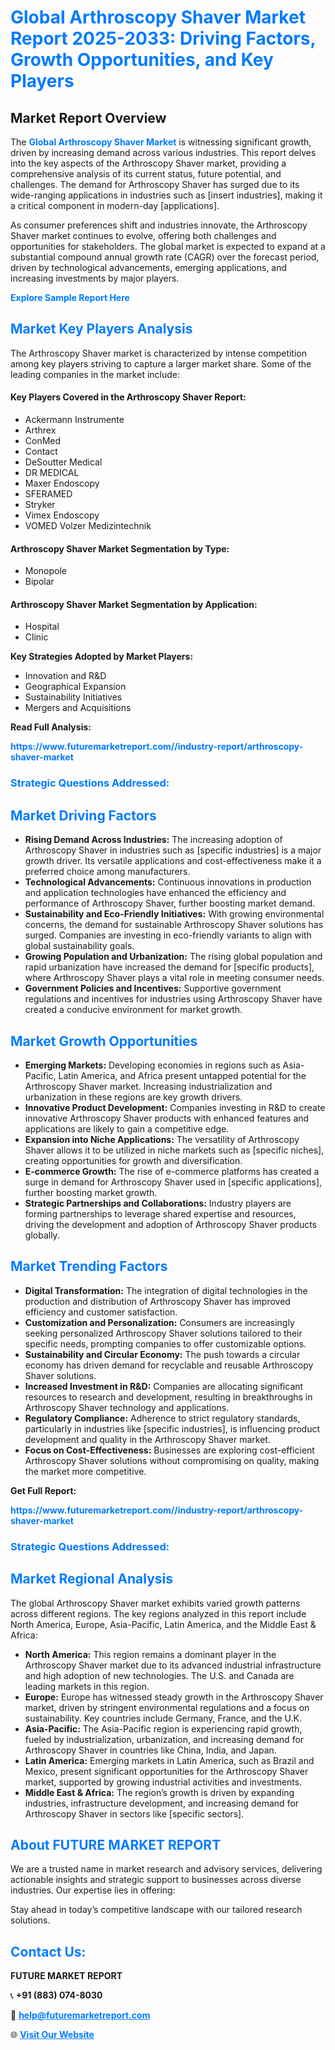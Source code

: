 <h1 style="color: #007BFF;">Global Arthroscopy Shaver Market Report 2025-2033: Driving Factors, Growth Opportunities, and Key Players</h1>

<section id="overview">
<h2>Market Report Overview</h2>
<p>The <a href="https://www.futuremarketreport.com//industry-report/arthroscopy-shaver-market" style="color: #007BFF; text-decoration: none;"><strong>Global Arthroscopy Shaver Market</strong></a> is witnessing significant growth, driven by increasing demand across various industries. This report delves into the key aspects of the Arthroscopy Shaver market, providing a comprehensive analysis of its current status, future potential, and challenges. The demand for Arthroscopy Shaver has surged due to its wide-ranging applications in industries such as [insert industries], making it a critical component in modern-day [applications].</p>
<p>As consumer preferences shift and industries innovate, the Arthroscopy Shaver market continues to evolve, offering both challenges and opportunities for stakeholders. The global market is expected to expand at a substantial compound annual growth rate (CAGR) over the forecast period, driven by technological advancements, emerging applications, and increasing investments by major players.</p>
</section>

<section id="overview">
<p><a href="https://www.futuremarketreport.com//request-sample/reportId=55661" style="color: #007BFF; text-decoration: none;"><strong>Explore Sample Report Here</strong></a></p>
</section>

<section id="key-players">
<h2 style="color: #007BFF;">Market Key Players Analysis</h2>
<p>The Arthroscopy Shaver market is characterized by intense competition among key players striving to capture a larger market share. Some of the leading companies in the market include:</p>
<h4>Key Players Covered in the Arthroscopy Shaver Report:</h4>
<ul><li>Ackermann Instrumente</li><li>Arthrex</li><li>ConMed</li><li>Contact</li><li>DeSoutter Medical</li><li>DR MEDICAL</li><li>Maxer Endoscopy</li><li>SFERAMED</li><li>Stryker</li><li>Vimex Endoscopy</li><li>VOMED Volzer Medizintechnik</li></ul>
<h4>Arthroscopy Shaver Market Segmentation by Type:</h4>
<ul><li>Monopole</li><li>Bipolar</li></ul>

<h4>Arthroscopy Shaver Market Segmentation by Application:</h4>
<ul><li>Hospital</li><li>Clinic</li></ul>
<p><strong>Key Strategies Adopted by Market Players:</strong></p>
<ul>
<li>Innovation and R&D</li>
<li>Geographical Expansion</li>
<li>Sustainability Initiatives</li>
<li>Mergers and Acquisitions</li>
</ul>
</section>

<section>
<p><strong>Read Full Analysis: </strong></p><a href="https://www.futuremarketreport.com//industry-report/arthroscopy-shaver-market" style="color: #007BFF; text-decoration: none;"><strong>https://www.futuremarketreport.com//industry-report/arthroscopy-shaver-market</strong></a>
<h3 style="color: #007BFF;">Strategic Questions Addressed:</h3>
</section>

<section id="driving-factors">
<h2 style="color: #007BFF;">Market Driving Factors</h2>
<ul>
<li><strong>Rising Demand Across Industries:</strong> The increasing adoption of Arthroscopy Shaver in industries such as [specific industries] is a major growth driver. Its versatile applications and cost-effectiveness make it a preferred choice among manufacturers.</li>
<li><strong>Technological Advancements:</strong> Continuous innovations in production and application technologies have enhanced the efficiency and performance of Arthroscopy Shaver, further boosting market demand.</li>
<li><strong>Sustainability and Eco-Friendly Initiatives:</strong> With growing environmental concerns, the demand for sustainable Arthroscopy Shaver solutions has surged. Companies are investing in eco-friendly variants to align with global sustainability goals.</li>
<li><strong>Growing Population and Urbanization:</strong> The rising global population and rapid urbanization have increased the demand for [specific products], where Arthroscopy Shaver plays a vital role in meeting consumer needs.</li>
<li><strong>Government Policies and Incentives:</strong> Supportive government regulations and incentives for industries using Arthroscopy Shaver have created a conducive environment for market growth.</li>
</ul>
</section>

<section id="growth-opportunities">
<h2 style="color: #007BFF;">Market Growth Opportunities</h2>
<ul>
<li><strong>Emerging Markets:</strong> Developing economies in regions such as Asia-Pacific, Latin America, and Africa present untapped potential for the Arthroscopy Shaver market. Increasing industrialization and urbanization in these regions are key growth drivers.</li>
<li><strong>Innovative Product Development:</strong> Companies investing in R&D to create innovative Arthroscopy Shaver products with enhanced features and applications are likely to gain a competitive edge.</li>
<li><strong>Expansion into Niche Applications:</strong> The versatility of Arthroscopy Shaver allows it to be utilized in niche markets such as [specific niches], creating opportunities for growth and diversification.</li>
<li><strong>E-commerce Growth:</strong> The rise of e-commerce platforms has created a surge in demand for Arthroscopy Shaver used in [specific applications], further boosting market growth.</li>
<li><strong>Strategic Partnerships and Collaborations:</strong> Industry players are forming partnerships to leverage shared expertise and resources, driving the development and adoption of Arthroscopy Shaver products globally.</li>
</ul>
</section>

<section id="trending-factors">
<h2 style="color: #007BFF;">Market Trending Factors</h2>
<ul>
<li><strong>Digital Transformation:</strong> The integration of digital technologies in the production and distribution of Arthroscopy Shaver has improved efficiency and customer satisfaction.</li>
<li><strong>Customization and Personalization:</strong> Consumers are increasingly seeking personalized Arthroscopy Shaver solutions tailored to their specific needs, prompting companies to offer customizable options.</li>
<li><strong>Sustainability and Circular Economy:</strong> The push towards a circular economy has driven demand for recyclable and reusable Arthroscopy Shaver solutions.</li>
<li><strong>Increased Investment in R&D:</strong> Companies are allocating significant resources to research and development, resulting in breakthroughs in Arthroscopy Shaver technology and applications.</li>
<li><strong>Regulatory Compliance:</strong> Adherence to strict regulatory standards, particularly in industries like [specific industries], is influencing product development and quality in the Arthroscopy Shaver market.</li>
<li><strong>Focus on Cost-Effectiveness:</strong> Businesses are exploring cost-efficient Arthroscopy Shaver solutions without compromising on quality, making the market more competitive.</li>
</ul>
</section>

<section>
<p><strong>Get Full Report: </strong></p><a href="https://www.futuremarketreport.com//industry-report/arthroscopy-shaver-market" style="color: #007BFF; text-decoration: none;"><strong>https://www.futuremarketreport.com//industry-report/arthroscopy-shaver-market</strong></a>
<h3 style="color: #007BFF;">Strategic Questions Addressed:</h3>
</section>


<section id="regional-analysis">
<h2 style="color: #007BFF;">Market Regional Analysis</h2>
<p>The global Arthroscopy Shaver market exhibits varied growth patterns across different regions. The key regions analyzed in this report include North America, Europe, Asia-Pacific, Latin America, and the Middle East & Africa:</p>
<ul>
<li><strong>North America:</strong> This region remains a dominant player in the Arthroscopy Shaver market due to its advanced industrial infrastructure and high adoption of new technologies. The U.S. and Canada are leading markets in this region.</li>
<li><strong>Europe:</strong> Europe has witnessed steady growth in the Arthroscopy Shaver market, driven by stringent environmental regulations and a focus on sustainability. Key countries include Germany, France, and the U.K.</li>
<li><strong>Asia-Pacific:</strong> The Asia-Pacific region is experiencing rapid growth, fueled by industrialization, urbanization, and increasing demand for Arthroscopy Shaver in countries like China, India, and Japan.</li>
<li><strong>Latin America:</strong> Emerging markets in Latin America, such as Brazil and Mexico, present significant opportunities for the Arthroscopy Shaver market, supported by growing industrial activities and investments.</li>
<li><strong>Middle East & Africa:</strong> The region’s growth is driven by expanding industries, infrastructure development, and increasing demand for Arthroscopy Shaver in sectors like [specific sectors].</li>
</ul>
</section>

<footer>
<h2 style="color: #007BFF;">About FUTURE MARKET REPORT</h2>
<p>We are a trusted name in market research and advisory services, delivering actionable insights and strategic support to businesses across diverse industries. Our expertise lies in offering:</p>

<p>Stay ahead in today’s competitive landscape with our tailored research solutions.</p>

<h2 style="color: #007BFF;">Contact Us:</h2>
<p><strong>FUTURE MARKET REPORT</strong></p>
<p>📞 <strong>+91 (883) 074-8030</strong></p>
<p>📧 <strong><a href="mailto:help@futuremarketreport.com" style="color: #007BFF;">help@futuremarketreport.com</a></strong></p>
<p>🌐 <strong><a href="https://www.futuremarketreport.com/" style="color: #007BFF;">Visit Our Website</a></strong></p>
</footer>